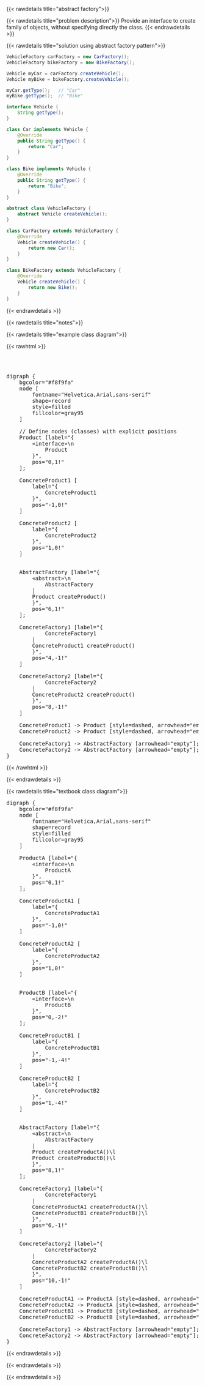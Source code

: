 {{< rawdetails title="abstract factory">}}


{{< rawdetails title="problem description">}}
Provide an interface to create family of objects, without specifying directly the class.
{{< endrawdetails >}}


{{< rawdetails title="solution using abstract factory pattern">}}

```java
VehicleFactory carFactory = new CarFactory();
VehicleFactory bikeFactory = new BikeFactory();

Vehicle myCar = carFactory.createVehicle();
Vehicle myBike = bikeFactory.createVehicle();

myCar.getType();   // "Car"
myBike.getType();  // "Bike"
```

```java
interface Vehicle {
    String getType();
}

class Car implements Vehicle {
    @Override
    public String getType() {
        return "Car";
    }
}

class Bike implements Vehicle {
    @Override
    public String getType() {
        return "Bike";
    }
}

abstract class VehicleFactory {
    abstract Vehicle createVehicle();
}

class CarFactory extends VehicleFactory {
    @Override
    Vehicle createVehicle() {
        return new Car();
    }
}

class BikeFactory extends VehicleFactory {
    @Override
    Vehicle createVehicle() {
        return new Bike();
    }
}
```
{{< endrawdetails >}}



{{< rawdetails title="notes">}}

{{< rawdetails title="example class diagram">}}




{{< rawhtml >}}
<pre class="graphviz">



digraph {
    bgcolor="#f8f9fa"
    node [
        fontname="Helvetica,Arial,sans-serif"
        shape=record
        style=filled
        fillcolor=gray95
    ]

    // Define nodes (classes) with explicit positions
    Product [label="{
        «interface»\n
            Product
        }",
        pos="0,1!"
    ];
    
    ConcreteProduct1 [
        label="{
            ConcreteProduct1
        }",
        pos="-1,0!"
    ]
    
    ConcreteProduct2 [
        label="{
            ConcreteProduct2
        }",
        pos="1,0!"
    ]
    
    
    AbstractFactory [label="{
        «abstract»\n
            AbstractFactory
        |
        Product createProduct()
        }",
        pos="6,1!"
    ];
    
    ConcreteFactory1 [label="{
            ConcreteFactory1
        |
        ConcreteProduct1 createProduct()
        }",
        pos="4,-1!"
    ]
    
    ConcreteFactory2 [label="{
            ConcreteFactory2
        |
        ConcreteProduct2 createProduct()
        }",
        pos="8,-1!"
    ]
    
    ConcreteProduct1 -> Product [style=dashed, arrowhead="empty"];
    ConcreteProduct2 -> Product [style=dashed, arrowhead="empty"]; 
    
    ConcreteFactory1 -> AbstractFactory [arrowhead="empty"];
    ConcreteFactory2 -> AbstractFactory [arrowhead="empty"];
}
</pre>
{{< /rawhtml >}}





<!-- {{< includeImage path="/projects/design-patterns/abstractfactory/abstractfactory.png" >}} -->
{{< endrawdetails >}}


{{< rawdetails title="textbook class diagram">}}


<pre class="graphviz">
digraph {
    bgcolor="#f8f9fa"
    node [
        fontname="Helvetica,Arial,sans-serif"
        shape=record
        style=filled
        fillcolor=gray95
    ]

    ProductA [label="{
        «interface»\n
            ProductA
        }",
        pos="0,1!"
    ];
    
    ConcreteProductA1 [
        label="{
            ConcreteProductA1
        }",
        pos="-1,0!"
    ]
    
    ConcreteProductA2 [
        label="{
            ConcreteProductA2
        }",
        pos="1,0!"
    ]
    
    
    ProductB [label="{
        «interface»\n
            ProductB
        }",
        pos="0,-2!"
    ];
    
    ConcreteProductB1 [
        label="{
            ConcreteProductB1
        }",
        pos="-1,-4!"
    ]
    
    ConcreteProductB2 [
        label="{
            ConcreteProductB2
        }",
        pos="1,-4!"
    ]
    
    
    AbstractFactory [label="{
        «abstract»\n
            AbstractFactory
        |
        Product createProductA()\l
        Product createProductB()\l
        }",
        pos="8,1!"
    ];
    
    ConcreteFactory1 [label="{
            ConcreteFactory1
        |
        ConcreteProductA1 createProductA()\l
        ConcreteProductB1 createProductB()\l
        }",
        pos="6,-1!"
    ]
    
    ConcreteFactory2 [label="{
            ConcreteFactory2
        |
        ConcreteProductA2 createProductA()\l
        ConcreteProductB2 createProductB()\l
        }",
        pos="10,-1!"
    ]
    
    ConcreteProductA1 -> ProductA [style=dashed, arrowhead="empty"];
    ConcreteProductA2 -> ProductA [style=dashed, arrowhead="empty"]; 
    ConcreteProductB1 -> ProductB [style=dashed, arrowhead="empty"];
    ConcreteProductB2 -> ProductB [style=dashed, arrowhead="empty"]; 
    
    ConcreteFactory1 -> AbstractFactory [arrowhead="empty"];
    ConcreteFactory2 -> AbstractFactory [arrowhead="empty"];
}
</pre>

<!--  {{< includeImage path="/projects/design-patterns/abstractfactory/abstractfactory1.png" >}} -->
{{< endrawdetails >}}

{{< endrawdetails >}}



{{< endrawdetails >}}
